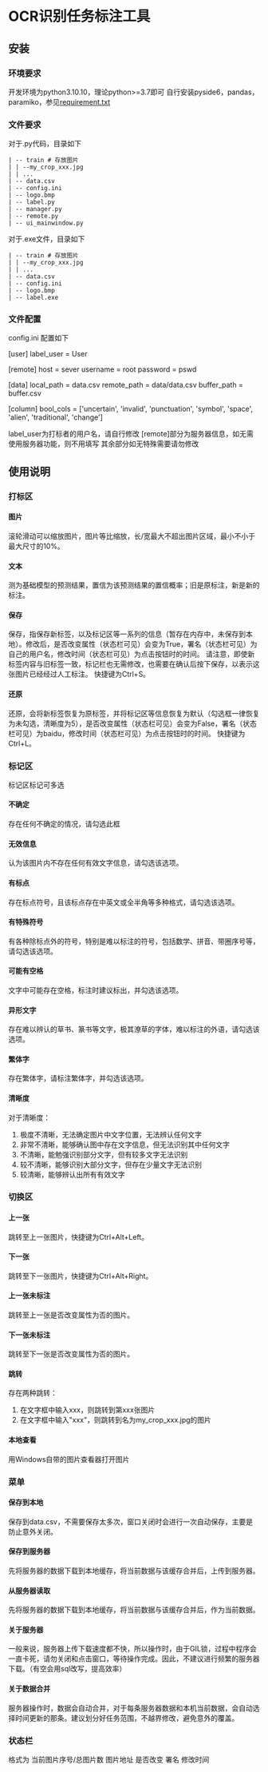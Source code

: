 # OCR识别任务标注工具

## 安装

### 环境要求

开发环境为python3.10.10，理论python>=3.7即可
自行安装pyside6，pandas，paramiko，参见[requirement.txt](https://github.com/Dimweaker/ocr_label/blob/master/requirement.txt)

### 文件要求

对于.py代码，目录如下

```
| -- train # 存放图片
| | --my_crop_xxx.jpg
| | ...
| -- data.csv 
| -- config.ini
| -- logo.bmp
| -- label.py
| -- manager.py
| -- remote.py
| -- ui_mainwindow.py
```

对于.exe文件，目录如下

```
| -- train # 存放图片
| | --my_crop_xxx.jpg
| | ...
| -- data.csv 
| -- config.ini
| -- logo.bmp
| -- label.exe
```

### 文件配置

config.ini 配置如下

[user]
label_user = User

[remote]
host = sever
username = root
password = pswd

[data]
local_path = data.csv
remote_path = data/data.csv
buffer_path = buffer.csv

[column]
bool_cols = ['uncertain', 'invalid', 'punctuation', 'symbol', 'space', 'alien', 'traditional', 'change']

label_user为打标者的用户名，请自行修改
[remote]部分为服务器信息，如无需使用服务器功能，则不用填写
其余部分如无特殊需要请勿修改

## 使用说明

### 打标区

#### 图片

滚轮滑动可以缩放图片，图片等比缩放，长/宽最大不超出图片区域，最小不小于最大尺寸的10%。

#### 文本

测为基础模型的预测结果，置信为该预测结果的置信概率；旧是原标注，新是新的标注。

#### 保存

保存，指保存新标签，以及标记区等一系列的信息（暂存在内存中，未保存到本地）。修改后，是否改变属性（状态栏可见）会变为True，署名（状态栏可见）为自己的用户名，修改时间（状态栏可见）为点击按钮时的时间。
请注意，即使新标签内容与旧标签一致，标记栏也无需修改，也需要在确认后按下保存，以表示这张图片已经经过人工标注。
快捷键为Ctrl+S。

#### 还原

还原，会将新标签恢复为原标签，并将标记区等信息恢复为默认（勾选框一律恢复为未勾选，清晰度为5），是否改变属性（状态栏可见）会变为False，署名（状态栏可见）为baidu，修改时间（状态栏可见）为点击按钮时的时间。
快捷键为Ctrl+L。

### 标记区

标记区标记可多选

#### 不确定

存在任何不确定的情况，请勾选此框

#### 无效信息

认为该图片内不存在任何有效文字信息，请勾选该选项。

#### 有标点

存在标点符号，且该标点存在中英文或全半角等多种格式，请勾选该选项。

#### 有特殊符号

有各种除标点外的符号，特别是难以标注的符号，包括数学、拼音、带圈序号等，请勾选该选项。

#### 可能有空格

文字中可能存在空格，标注时建议标出，并勾选该选项。

#### 异形文字

存在难以辨认的草书、篆书等文字，极其潦草的字体，难以标注的外语，请勾选该选项。

#### 繁体字

存在繁体字，请标注繁体字，并勾选该选项。

#### 清晰度

对于清晰度：

1. 极度不清晰，无法确定图片中文字位置，无法辨认任何文字
2. 非常不清晰，能够确认图中存在文字信息，但无法识别其中任何文字
3. 不清晰，能勉强识别部分文字，但有较多文字无法识别
4. 较不清晰，能够识别大部分文字，但存在少量文字无法识别
5. 较清晰，能够辨认出所有有效文字

### 切换区

#### 上一张

跳转至上一张图片，快捷键为Ctrl+Alt+Left。

#### 下一张

跳转至下一张图片，快捷键为Ctrl+Alt+Right。

#### 上一张未标注

跳转至上一张是否改变属性为否的图片。

#### 下一张未标注

跳转至下一张是否改变属性为否的图片。

#### 跳转

存在两种跳转：

1. 在文字框中输入xxx，则跳转到第xxx张图片
2. 在文字框中输入"xxx"，则跳转到名为my_crop_xxx.jpg的图片

#### 本地查看

用Windows自带的图片查看器打开图片

### 菜单

#### 保存到本地

保存到data.csv，不需要保存太多次，窗口关闭时会进行一次自动保存，主要是防止意外关闭。

#### 保存到服务器

先将服务器的数据下载到本地缓存，将当前数据与该缓存合并后，上传到服务器。

#### 从服务器读取

先将服务器的数据下载到本地缓存，将当前数据与该缓存合并后，作为当前数据。

#### 关于服务器

一般来说，服务器上传下载速度都不快，所以操作时，由于GIL锁，过程中程序会一直卡死，请勿关闭和点击窗口，等待操作完成。因此，不建议进行频繁的服务器下载。（有空会用sql改写，提高效率）

#### 关于数据合并

服务器操作时，数据会自动合并，对于每条服务器数据和本机当前数据，会自动选择时间更新的那条。建议划分好任务范围，不越界修改，避免意外的覆盖。

### 状态栏

格式为
当前图片序号/总图片数 图片地址 是否改变 署名 修改时间










